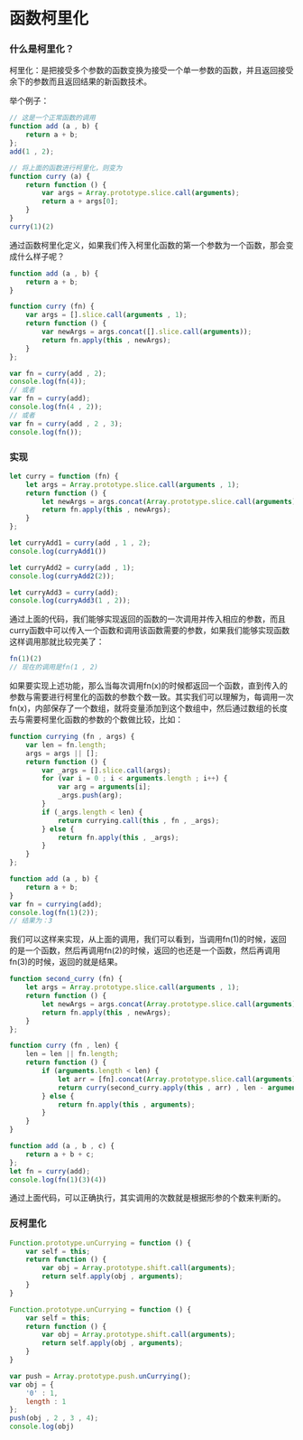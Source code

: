 # 函数柯里化
### 什么是柯里化？
柯里化：是把接受多个参数的函数变换为接受一个单一参数的函数，并且返回接受余下的参数而且返回结果的新函数技术。

举个例子：
```javascript
// 这是一个正常函数的调用
function add (a , b) {
    return a + b;
};
add(1 , 2);

// 将上面的函数进行柯里化，则变为
function curry (a) {
    return function () {
        var args = Array.prototype.slice.call(arguments);
        return a + args[0];
    }
}
curry(1)(2)
```
通过函数柯里化定义，如果我们传入柯里化函数的第一个参数为一个函数，那会变成什么样子呢？
```javascript
function add (a , b) {
	return a + b;
}

function curry (fn) {
	var args = [].slice.call(arguments , 1);
	return function () {
		var newArgs = args.concat([].slice.call(arguments));
		return fn.apply(this , newArgs);
	}
};

var fn = curry(add , 2);
console.log(fn(4));
// 或者
var fn = curry(add);
console.log(fn(4 , 2));
// 或者
var fn = curry(add , 2 , 3);
console.log(fn());
```
### 实现
```javascript
let curry = function (fn) {
    let args = Array.prototype.slice.call(arguments , 1);
    return function () {
        let newArgs = args.concat(Array.prototype.slice.call(arguments));
        return fn.apply(this , newArgs);
    }
};
```

```javascript
let curryAdd1 = curry(add , 1 , 2);
console.log(curryAdd1())

let curryAdd2 = curry(add , 1);
console.log(curryAdd2(2));

let curryAdd3 = curry(add);
console.log(curryAdd3(1 , 2));
```
通过上面的代码，我们能够实现返回的函数的一次调用并传入相应的参数，而且curry函数中可以传入一个函数和调用该函数需要的参数，如果我们能够实现函数这样调用那就比较完美了：

```javascript
fn(1)(2)
// 现在的调用是fn(1 , 2)
```
如果要实现上述功能，那么当每次调用fn(x)的时候都返回一个函数，直到传入的参数与需要进行柯里化的函数的参数个数一致。其实我们可以理解为，每调用一次fn(x)，内部保存了一个数组，就将变量添加到这个数组中，然后通过数组的长度去与需要柯里化函数的参数的个数做比较，比如：
```javascript
function currying (fn , args) {
	var len = fn.length;
	args = args || [];
	return function () {
		var _args = [].slice.call(args);
		for (var i = 0 ; i < arguments.length ; i++) {
			var arg = arguments[i];
			_args.push(arg);
		}
		if (_args.length < len) {
			return currying.call(this , fn , _args);
		} else {
			return fn.apply(this , _args);
		}
	}
};
```

```javascript
function add (a , b) {
	return a + b;
}
var fn = currying(add);
console.log(fn(1)(2));
// 结果为：3
```
我们可以这样来实现，从上面的调用，我们可以看到，当调用fn(1)的时候，返回的是一个函数，然后再调用fn(2)的时候，返回的也还是一个函数，然后再调用fn(3)的时候，返回的就是结果。
```javascript
function second_curry (fn) {
    let args = Array.prototype.slice.call(arguments , 1);
    return function () {
        let newArgs = args.concat(Array.prototype.slice.call(arguments));
        return fn.apply(this , newArgs);
    }
};

function curry (fn , len) {
    len = len || fn.length;
    return function () {
        if (arguments.length < len) {
            let arr = [fn].concat(Array.prototype.slice.call(arguments));
            return curry(second_curry.apply(this , arr) , len - arguments.length);
        } else {
            return fn.apply(this , arguments);
        }
    }
}
```

```javascript
function add (a , b , c) {
    return a + b + c;
};
let fn = curry(add);
console.log(fn(1)(3)(4))
```
通过上面代码，可以正确执行，其实调用的次数就是根据形参的个数来判断的。
### 反柯里化

```javascript
Function.prototype.unCurrying = function () {
    var self = this;
    return function () {
        var obj = Array.prototype.shift.call(arguments);
        return self.apply(obj , arguments);
    }
}
```

```javascript
Function.prototype.unCurrying = function () {
    var self = this;
    return function () {
        var obj = Array.prototype.shift.call(arguments);
        return self.apply(obj , arguments);
    }
}

var push = Array.prototype.push.unCurrying();
var obj = {
    '0' : 1,
    length : 1
};
push(obj , 2 , 3 , 4);
console.log(obj)
```
